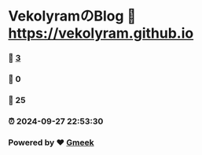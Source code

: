 # VekolyramのBlog :link: https://vekolyram.github.io 
### :page_facing_up: [3](https://vekolyram.github.io/tag.html) 
### :speech_balloon: 0 
### :hibiscus: 25 
### :alarm_clock: 2024-09-27 22:53:30 
### Powered by :heart: [Gmeek](https://github.com/Meekdai/Gmeek)
